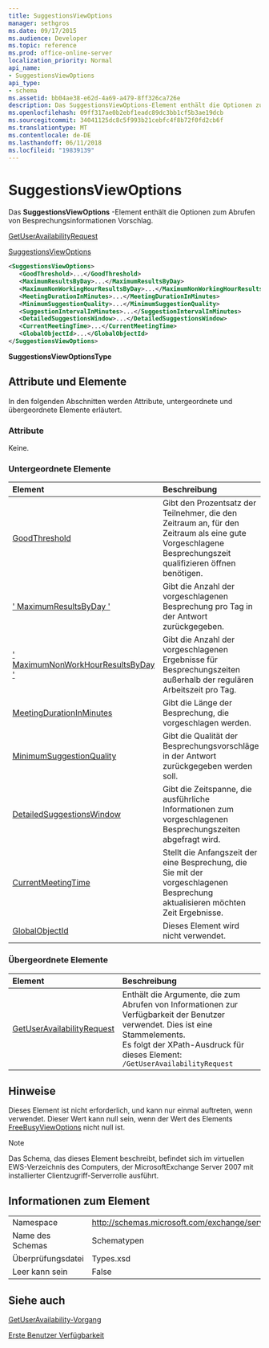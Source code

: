```yaml
---
title: SuggestionsViewOptions
manager: sethgros
ms.date: 09/17/2015
ms.audience: Developer
ms.topic: reference
ms.prod: office-online-server
localization_priority: Normal
api_name:
- SuggestionsViewOptions
api_type:
- schema
ms.assetid: bb04ae38-e62d-4a69-a479-8ff326ca726e
description: Das SuggestionsViewOptions-Element enthält die Optionen zum Abrufen von Besprechungsinformationen Vorschlag.
ms.openlocfilehash: 09ff317ae0b2ebf1eadc89dc3bb1cf5b3ae19dcb
ms.sourcegitcommit: 34041125dc8c5f993b21cebfc4f8b72f0fd2cb6f
ms.translationtype: MT
ms.contentlocale: de-DE
ms.lasthandoff: 06/11/2018
ms.locfileid: "19839139"
---
```

# <a name="suggestionsviewoptions"></a>SuggestionsViewOptions

Das **SuggestionsViewOptions** -Element enthält die Optionen zum Abrufen von Besprechungsinformationen Vorschlag. 
  
[GetUserAvailabilityRequest](getuseravailabilityrequest.md)
  
[SuggestionsViewOptions](suggestionsviewoptions.md)
  
```xml
<SuggestionsViewOptions>
   <GoodThreshold>...</GoodThreshold>
   <MaximumResultsByDay>...</MaximumResultsByDay>
   <MaximumNonWorkingHourResultsByDay>...</MaximumNonWorkingHourResultsByDay>
   <MeetingDurationInMinutes>...</MeetingDurationInMinutes>
   <MinimumSuggestionQuality>...</MinimumSuggestionQuality>
   <SuggestionIntervalInMinutes>...</SuggestionIntervalInMinutes>
   <DetailedSuggestionsWindow>...</DetailedSuggestionsWindow>
   <CurrentMeetingTime>...</CurrentMeetingTime>
   <GlobalObjectId>...</GlobalObjectId>
</SuggestionsViewOptions>
```

 **SuggestionsViewOptionsType**
## <a name="attributes-and-elements"></a>Attribute und Elemente

In den folgenden Abschnitten werden Attribute, untergeordnete und übergeordnete Elemente erläutert.
  
### <a name="attributes"></a>Attribute

Keine.
  
### <a name="child-elements"></a>Untergeordnete Elemente

|**Element**|**Beschreibung**|
|:-----|:-----|
|[GoodThreshold](goodthreshold.md) <br/> |Gibt den Prozentsatz der Teilnehmer, die den Zeitraum an, für den Zeitraum als eine gute Vorgeschlagene Besprechungszeit qualifizieren öffnen benötigen.  <br/> |
|[' MaximumResultsByDay '](maximumresultsbyday.md) <br/> |Gibt die Anzahl der vorgeschlagenen Besprechung pro Tag in der Antwort zurückgegeben.  <br/> |
|[' MaximumNonWorkHourResultsByDay '](maximumnonworkhourresultsbyday.md) <br/> |Gibt die Anzahl der vorgeschlagenen Ergebnisse für Besprechungszeiten außerhalb der regulären Arbeitszeit pro Tag.  <br/> |
|[MeetingDurationInMinutes](meetingdurationinminutes.md) <br/> |Gibt die Länge der Besprechung, die vorgeschlagen werden.  <br/> |
|[MinimumSuggestionQuality](minimumsuggestionquality.md) <br/> |Gibt die Qualität der Besprechungsvorschläge in der Antwort zurückgegeben werden soll.  <br/> |
|[DetailedSuggestionsWindow](detailedsuggestionswindow.md) <br/> |Gibt die Zeitspanne, die ausführliche Informationen zum vorgeschlagenen Besprechungszeiten abgefragt wird.  <br/> |
|[CurrentMeetingTime](currentmeetingtime.md) <br/> |Stellt die Anfangszeit der eine Besprechung, die Sie mit der vorgeschlagenen Besprechung aktualisieren möchten Zeit Ergebnisse.  <br/> |
|[GlobalObjectId](globalobjectid.md) <br/> |Dieses Element wird nicht verwendet.  <br/> |
   
### <a name="parent-elements"></a>Übergeordnete Elemente

|**Element**|**Beschreibung**|
|:-----|:-----|
|[GetUserAvailabilityRequest](getuseravailabilityrequest.md) <br/> |Enthält die Argumente, die zum Abrufen von Informationen zur Verfügbarkeit der Benutzer verwendet. Dies ist eine Stammelements.  <br/> Es folgt der XPath-Ausdruck für dieses Element:  <br/>  `/GetUserAvailabilityRequest` <br/> |
   
## <a name="remarks"></a>Hinweise

Dieses Element ist nicht erforderlich, und kann nur einmal auftreten, wenn verwendet. Dieser Wert kann null sein, wenn der Wert des Elements [FreeBusyViewOptions](freebusyviewoptions.md) nicht null ist. 
  
> [!NOTE]
> Das Schema, das dieses Element beschreibt, befindet sich im virtuellen EWS-Verzeichnis des Computers, der MicrosoftExchange Server 2007 mit installierter Clientzugriff-Serverrolle ausführt. 
  
## <a name="element-information"></a>Informationen zum Element

|||
|:-----|:-----|
|Namespace  <br/> |http://schemas.microsoft.com/exchange/services/2006/types  <br/> |
|Name des Schemas  <br/> |Schematypen  <br/> |
|Überprüfungsdatei  <br/> |Types.xsd  <br/> |
|Leer kann sein  <br/> |False  <br/> |
   
## <a name="see-also"></a>Siehe auch



[GetUserAvailability-Vorgang](getuseravailability-operation.md)


[Erste Benutzer Verfügbarkeit](http://msdn.microsoft.com/library/d4133fcb-9b0f-4e6b-aadf-a389da83516a%28Office.15%29.aspx)

